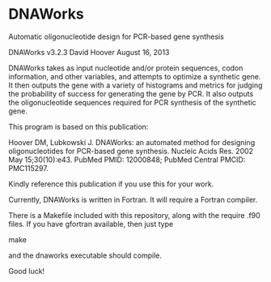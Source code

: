 DNAWorks
========

Automatic oligonucleotide design for PCR-based gene synthesis 

 DNAWorks v3.2.3
 David Hoover
 August 16, 2013
 
 DNAWorks takes as input nucleotide and/or protein sequences, codon
 information, and other variables, and attempts to optimize a synthetic
 gene.  It then outputs the gene with a variety of histograms and metrics
 for judging the probability of success for generating the gene by PCR.  It
 also outputs the oligonucleotide sequences required for PCR synthesis of
 the synthetic gene.
 
 This program is based on this publication:
 
   Hoover DM, Lubkowski J. DNAWorks: an automated method for designing
   oligonucleotides for PCR-based gene synthesis. Nucleic Acids Res. 2002 May
   15;30(10):e43. PubMed PMID: 12000848; PubMed Central PMCID: PMC115297.
 
 Kindly reference this publication if you use this for your work.
 
 Currently, DNAWorks is written in Fortran.  It will require a Fortran 
 compiler.
 
 There is a Makefile included with this repository, along with the require
 .f90 files.  If you have gfortran available, then just type
 
   make
 
 and the dnaworks executable should compile.
 
 Good luck!

